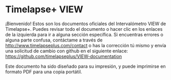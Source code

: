 # Timelapse+ VIEW

¡Bienvenido! Estos son los documentos oficiales del Intervalómetro VIEW de Timelapse+. Puedes revisar todo el documento o hacer clic en los enlaces de la izquierda para ir a alguna sección específica. Si encuentras errores o alguna parte confusa, contáctame a través de <http://www.timelapseplus.com/contact> o has la corrección tú mismo y envía una solicitud de cambio con github en el siguiente enlace: <https://github.com/timelapseplus/VIEW-documentation>

Este documento ha sido diseñado para su impresión, y puede imprimirse en formato PDF para una copia portátil.
